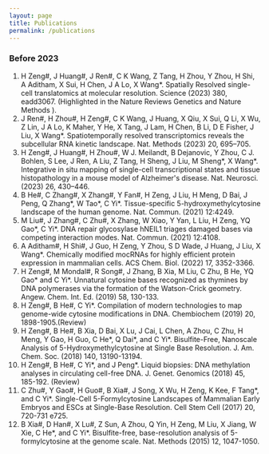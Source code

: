 ```yaml
---
layout: page
title: Publications
permalink: /publications
---
```


### Before 2023
1. H Zeng#, J Huang#, J Ren#, C K Wang, Z Tang, H Zhou, Y Zhou, H Shi, A Aditham, X Sui, H Chen, J A Lo, X Wang*. Spatially Resolved single-cell translatomics at molecular resolution.  Science (2023) 380, eadd3067. (Highlighted in the  Nature Reviews Genetics and  Nature Methods ).
2. J Ren#, H Zhou#, H Zeng#, C K Wang, J Huang, X Qiu, X Sui, Q Li, X Wu, Z Lin, J A Lo, K Maher, Y He, X Tang, J Lam, H Chen, B Li, D E Fisher, J Liu, X Wang*. Spatiotemporally resolved transcriptomics reveals the subcellular RNA kinetic landscape.  Nat. Methods (2023) 20, 695–705.
3. H Zeng#, J Huang#, H Zhou#, W J. Meilandt, B Dejanovic, Y Zhou, C J. Bohlen, S Lee, J Ren, A Liu, Z Tang, H Sheng, J Liu, M Sheng*, X Wang*. Integrative in situ mapping of single-cell transcriptional states and tissue histopathology in a mouse model of Alzheimer's disease.  Nat. Neurosci. (2023) 26, 430–446.
4. B He#, C Zhang#, X Zhang#, Y Fan#, H Zeng, J Liu, H Meng, D Bai, J Peng, Q Zhang*, W Tao*, C Yi*. Tissue-specific 5-hydroxymethylcytosine landscape of the human genome.  Nat. Commun. (2021) 12:4249.
5. M Liu#, J Zhang#, C Zhu#, X Zhang, W Xiao, Y Yan, L Liu, H Zeng, YQ Gao*, C Yi*. DNA repair glycosylase hNEIL1 triages damaged bases via competing interaction modes.  Nat. Commun. (2021) 12:4108.
6. A Aditham#, H Shi#, J Guo, H Zeng, Y Zhou, S D Wade, J Huang, J Liu, X Wang*. Chemically modified mocRNAs for highly efficient protein expression in mammalian cells.  ACS Chem. Biol. (2022) 17, 3352-3366.
7. H Zeng#, M Mondal#, R Song#, J Zhang, B Xia, M Liu, C Zhu, B He, YQ Gao* and C Yi*. Unnatural cytosine bases recognized as thymines by DNA polymerases via the formation of the Watson-Crick geometry.  Angew. Chem. Int. Ed. (2019) 58, 130-133.
8. H Zeng#, B He#, C Yi*. Compilation of modern technologies to map genome-wide cytosine modifications in DNA.  Chembiochem  (2019) 20, 1898-1905.(Review)
9. H Zeng#, B He#, B Xia, D Bai, X Lu, J Cai, L Chen, A Zhou, C Zhu, H Meng, Y Gao, H Guo, C He*, Q Dai*, and C Yi*. Bisulfite-Free, Nanoscale Analysis of 5-Hydroxymethylcytosine at Single Base Resolution.  J. Am. Chem. Soc. (2018) 140, 13190-13194.
10. H Zeng#, B He#, C Yi*, and J Peng*. Liquid biopsies: DNA methylation analyses in circulating cell-free DNA.  J. Genet. Genomics (2018) 45, 185-192. (Review)
11. C Zhu#, Y Gao#, H Guo#, B Xia#, J Song, X Wu, H Zeng, K Kee, F Tang*, and C Yi*. Single-Cell 5-Formylcytosine Landscapes of Mammalian Early Embryos and ESCs at Single-Base Resolution.  Cell Stem Cell (2017) 20, 720-731 e725.
12. B Xia#, D Han#, X Lu#, Z Sun, A Zhou, Q Yin, H Zeng, M Liu, X Jiang, W Xie, C He*, and C Yi*. Bisulfite-free, base-resolution analysis of 5-formylcytosine at the genome scale.  Nat. Methods (2015) 12, 1047-1050.
